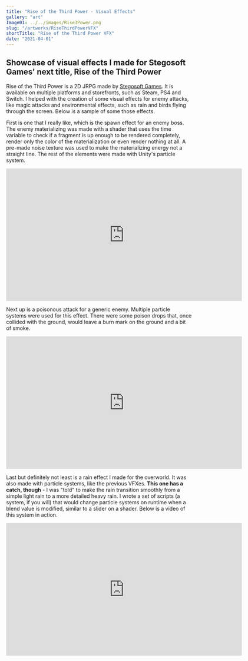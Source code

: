 ```yaml
---
title: "Rise of the Third Power - Visual Effects"
gallery: "art"
Image01: ../../images/Rise3Power.png
slug: "/artworks/RiseThirdPowerVFX"
shortTitle: "Rise of the Third Power VFX"
date: "2021-04-01"
---
```


## Showcase of visual effects I made for Stegosoft Games' next title, Rise of the Third Power

Rise of the Third Power is a 2D JRPG made by [Stegosoft Games](https://www.stegosoftgames.com/). It is available on multiple platforms and storefronts, such as Steam, PS4 and Switch. I helped with the creation of some visual effects for enemy attacks, like magic attacks and environmental effects, such as rain and birds flying through the screen. Below is a sample of some those effects.

First is one that I really like, which is the spawn effect for an enemy boss. The enemy materializing was made with a shader that uses the time variable to check if a fragment is up enough to be rendered completely, render only the color of the materialization or even render nothing at all. A pre-made noise texture was used to make the materializing energy not a straight line. The rest of the elements were made with Unity's particle system.
<iframe width="640" height="360" src="https://www.youtube.com/embed/gtUev6-wlSg" title="YouTube video player" frameborder="0" allow="accelerometer; autoplay; clipboard-write; encrypted-media; gyroscope; picture-in-picture" allowfullscreen></iframe>

Next up is a poisonous attack for a generic enemy. Multiple particle systems were used for this effect. There were some poison drops that, once collided with the ground, would leave a burn mark on the ground and a bit of smoke. 

<iframe width="640" height="360" src="https://www.youtube.com/embed/i9q5a5fQfKY" title="YouTube video player" frameborder="0" allow="accelerometer; autoplay; clipboard-write; encrypted-media; gyroscope; picture-in-picture" allowfullscreen></iframe>

Last but definitely not least is a rain effect I made for the overworld. It was also made with particle systems, like the previous VFXes. **This one has a catch, though** - I was "told" to make the rain transition smoothly from a simple light rain to a more detailed heavy rain. I wrote a set of scripts (a system, if you will) that would change particle systems on runtime when a blend value is modified, similar to a slider on a shader. Below is a video of this system in action.

<iframe width="640" height="360" src="https://www.youtube.com/embed/6GwtU4DKyBE" title="YouTube video player" frameborder="0" allow="accelerometer; autoplay; clipboard-write; encrypted-media; gyroscope; picture-in-picture" allowfullscreen></iframe>

